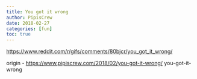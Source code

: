 ```yaml
---
title: You got it wrong
author: PipisCrew
date: 2018-02-27
categories: [fun]
toc: true
---
```


https://www.reddit.com/r/gifs/comments/80bjcr/you_got_it_wrong/

origin - https://www.pipiscrew.com/2018/02/you-got-it-wrong/ you-got-it-wrong